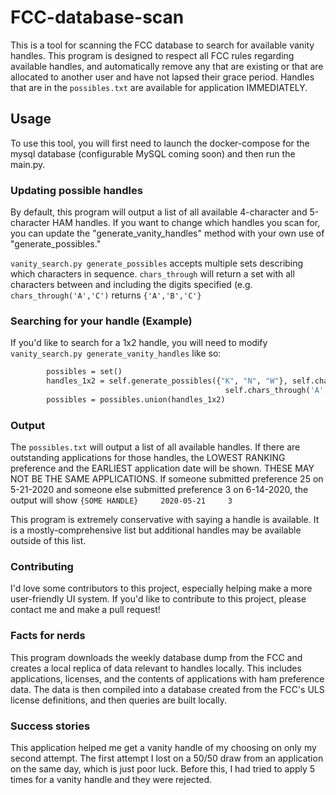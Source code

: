 # FCC-database-scan
This is a tool for scanning the FCC database to search for available vanity handles. This program is designed to respect all FCC rules regarding available handles, and automatically remove any that are existing or that are allocated to another user and have not lapsed their grace period. 
Handles that are in the `possibles.txt` are available for application IMMEDIATELY.

## Usage
To use this tool, you will first need to launch the docker-compose for the mysql database (configurable MySQL coming soon) and then run the main.py.

### Updating possible handles
By default, this program will output a list of all available 4-character and 5-character HAM handles. If you want to change which handles you scan for, you can update
the "generate_vanity_handles" method with your own use of "generate_possibles."

`vanity_search.py generate_possibles` accepts multiple sets describing which characters in sequence. `chars_through` will return a set with all characters between and including the digits
specified (e.g. `chars_through('A','C')` returns `{'A','B','C'}`

### Searching for your handle (Example)

If you'd like to search for a 1x2 handle, you will need to modify `vanity_search.py generate_vanity_handles` like so:
```def generate_vanity_handles(self):
		possibles = set()
		handles_1x2 = self.generate_possibles({"K", "N", "W"}, self.chars_through('0', '9'), self.chars_through('A', 'Z'),
												self.chars_through('A', 'Z'))
		possibles = possibles.union(handles_1x2)
```

### Output
The `possibles.txt` will output a list of all available handles. If there are outstanding applications for those handles, the LOWEST RANKING preference and the EARLIEST application date will be shown. THESE MAY NOT BE THE SAME APPLICATIONS. If someone submitted preference 25 on 5-21-2020 and someone else submitted preference 3 on 6-14-2020, the output will show `{SOME HANDLE}     2020-05-21     3`

This program is extremely conservative with saying a handle is available. It is a mostly-comprehensive list but additional handles may be available outside of this list.

### Contributing
I'd love some contributors to this project, especially helping make a more user-friendly UI system. If you'd like to contribute to this project, please contact me and make a pull
request!

### Facts for nerds
This program downloads the weekly database dump from the FCC and creates a local replica of data relevant to handles locally. This includes applications, licenses, and the contents of applications with ham preference data. The data is then compiled into a database created from the FCC's ULS license definitions, and then queries are built locally.

### Success stories
This application helped me get a vanity handle of my choosing on only my second attempt. The first attempt I lost on a 50/50 draw from an application on the same day, which is just poor luck. Before this, I had tried to apply 5 times for a vanity handle and they were rejected.

